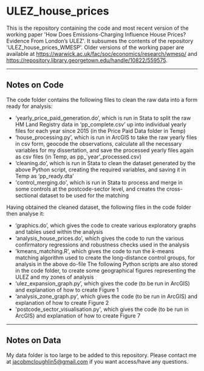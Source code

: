 # ULEZ_house_prices
This is the repository containing the code and most recent version of the working paper 'How Does Emissions-Charging Influence House Prices? Evidence From London’s ULEZ'. It subsumes the contents of the repository 'ULEZ_house_prices_WMESP'. Older versions of the working paper are available at https://warwick.ac.uk/fac/soc/economics/research/wmesp/ and https://repository.library.georgetown.edu/handle/10822/559575.

----

## Notes on Code
The code folder contains the following files to clean the raw data into a form ready for analysis:

-	‘yearly_price_paid_generation.do’, which is run in Stata to split the raw HM Land Registry data in ‘pp_complete.csv’ up into individual yearly files for each year since 2015 (in the Price Paid Data folder in Temp)
-	‘house_processing.py’, which is run in ArcGIS to take the raw yearly files in csv form, geocode the observations, calculate all the necessary variables for my dissertation, and save the processed yearly files again as csv files (in Temp, as pp_`year’_processed.csv)
-	‘cleaning.do’, which is run in Stata to clean the dataset generated by the above Python script, creating the required variables, and saving it in Temp as ‘pp_ready.dta’
-	'control_merging.do', which is run in Stata to process and merge in some controls at the postcode-sector level, and creates the cross-sectional dataset to be used for the matching


Having obtained the cleaned dataset, the following files in the code folder then analyse it:

-	‘graphics.do’, which gives the code to create various exploratory graphs and tables used within the analysis
-	‘analysis_house_prices.do’, which gives the code to run the various confirmatory regressions and robustness checks used in the analysis
-	'kmeans_matching.R', which gives the code to run the $k$-means matching algorithm used to create the long-distance control groups, for analysis in the above do-file
The following Python scripts are also stored in the code folder, to create some geographical figures representing the ULEZ and my zones of analysis
-	‘ulez_expansion_graph.py’, which gives the code (to be run in ArcGIS) and explanation of how to create Figure 1
-	‘analysis_zone_graph.py’, which gives the code (to be run in ArcGIS) and explanation of how to create Figure 2
-	'postcode_sector_visualisation.py', which gives the code (to be run in ArcGIS) and explanation of how to create Figure 7
   
----

## Notes on Data
My data folder is too large to be added to this repository. Please contact me at jacobmcloughlin5@gmail.com if you want access/have any questions.
